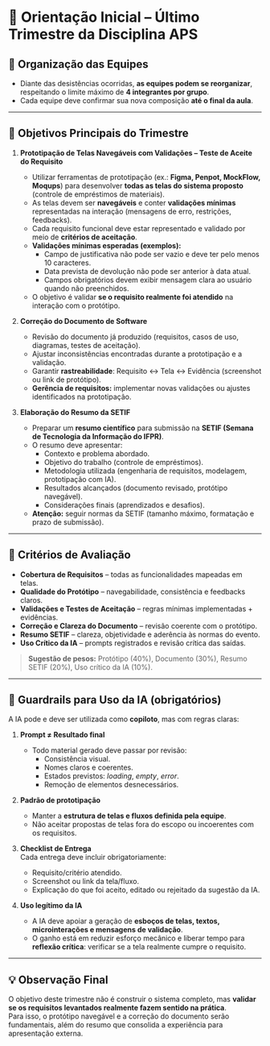 # 📢 Orientação Inicial – Último Trimestre da Disciplina APS  

## 🔹 Organização das Equipes  
- Diante das desistências ocorridas, **as equipes podem se reorganizar**, respeitando o limite máximo de **4 integrantes por grupo**.  
- Cada equipe deve confirmar sua nova composição **até o final da aula**.  

---

## 🔹 Objetivos Principais do Trimestre  

1. **Prototipação de Telas Navegáveis com Validações – Teste de Aceite do Requisito**  
   - Utilizar ferramentas de prototipação (ex.: **Figma, Penpot, MockFlow, Moqups**) para desenvolver **todas as telas do sistema proposto** (controle de empréstimos de materiais).  
   - As telas devem ser **navegáveis** e conter **validações mínimas** representadas na interação (mensagens de erro, restrições, feedbacks).  
   - Cada requisito funcional deve estar representado e validado por meio de **critérios de aceitação**.  
   - **Validações mínimas esperadas (exemplos):**  
     - Campo de justificativa não pode ser vazio e deve ter pelo menos 10 caracteres.  
     - Data prevista de devolução não pode ser anterior à data atual.  
     - Campos obrigatórios devem exibir mensagem clara ao usuário quando não preenchidos.  
   - O objetivo é validar **se o requisito realmente foi atendido** na interação com o protótipo.  

2. **Correção do Documento de Software**  
   - Revisão do documento já produzido (requisitos, casos de uso, diagramas, testes de aceitação).  
   - Ajustar inconsistências encontradas durante a prototipação e a validação.  
   - Garantir **rastreabilidade**: Requisito ↔ Tela ↔ Evidência (screenshot ou link de protótipo).  
   - **Gerência de requisitos:** implementar novas validações ou ajustes identificados na prototipação.  

3. **Elaboração do Resumo da SETIF**  
   - Preparar um **resumo científico** para submissão na **SETIF (Semana de Tecnologia da Informação do IFPR)**.  
   - O resumo deve apresentar:  
     - Contexto e problema abordado.  
     - Objetivo do trabalho (controle de empréstimos).  
     - Metodologia utilizada (engenharia de requisitos, modelagem, prototipação com IA).  
     - Resultados alcançados (documento revisado, protótipo navegável).  
     - Considerações finais (aprendizados e desafios).  
   - **Atenção:** seguir normas da SETIF (tamanho máximo, formatação e prazo de submissão).  

---

## 🔹 Critérios de Avaliação  

- **Cobertura de Requisitos** – todas as funcionalidades mapeadas em telas.  
- **Qualidade do Protótipo** – navegabilidade, consistência e feedbacks claros.  
- **Validações e Testes de Aceitação** – regras mínimas implementadas + evidências.  
- **Correção e Clareza do Documento** – revisão coerente com o protótipo.  
- **Resumo SETIF** – clareza, objetividade e aderência às normas do evento.  
- **Uso Crítico da IA** – prompts registrados e revisão crítica das saídas.  

> **Sugestão de pesos:** Protótipo (40%), Documento (30%), Resumo SETIF (20%), Uso crítico da IA (10%).  

---

## 🔹 Guardrails para Uso da IA (obrigatórios)  

A IA pode e deve ser utilizada como **copiloto**, mas com regras claras:  

1. **Prompt ≠ Resultado final**  
   - Todo material gerado deve passar por revisão:  
     - Consistência visual.  
     - Nomes claros e coerentes.  
     - Estados previstos: *loading*, *empty*, *error*.  
     - Remoção de elementos desnecessários.  

2. **Padrão de prototipação**  
   - Manter a **estrutura de telas e fluxos definida pela equipe**.  
   - Não aceitar propostas de telas fora do escopo ou incoerentes com os requisitos.  

3. **Checklist de Entrega**  
   Cada entrega deve incluir obrigatoriamente:  
   - Requisito/critério atendido.  
   - Screenshot ou link da tela/fluxo.  
   - Explicação do que foi aceito, editado ou rejeitado da sugestão da IA.  

4. **Uso legítimo da IA**  
   - A IA deve apoiar a geração de **esboços de telas, textos, microinterações e mensagens de validação**.  
   - O ganho está em reduzir esforço mecânico e liberar tempo para **reflexão crítica**: verificar se a tela realmente cumpre o requisito.  

---

## 💡 Observação Final  
O objetivo deste trimestre não é construir o sistema completo, mas **validar se os requisitos levantados realmente fazem sentido na prática**.  
Para isso, o protótipo navegável e a correção do documento serão fundamentais, além do resumo que consolida a experiência para apresentação externa.  
